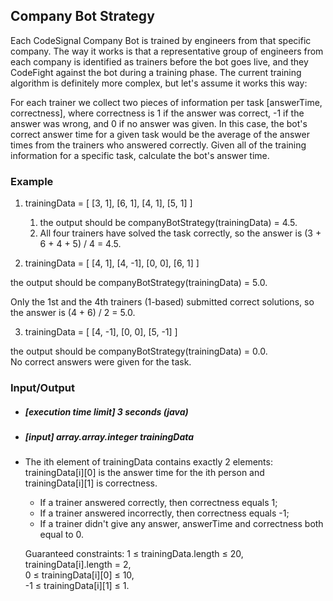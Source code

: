 ## Company Bot Strategy

Each CodeSignal Company Bot is trained by engineers from that specific company. The way it works is that a representative group of engineers from each company is identified as trainers before the bot goes live, and they CodeFight against the bot during a training phase. The current training algorithm is definitely more complex, but let's assume it works this way:

For each trainer we collect two pieces of information per task [answerTime, correctness], where correctness is 1 if the answer was correct, -1 if the answer was wrong, and 0 if no answer was given. In this case, the bot's correct answer time for a given task would be the average of the answer times from the trainers who answered correctly. Given all of the training information for a specific task, calculate the bot's answer time.

### Example
1. trainingData = [ [3, 1], [6, 1], [4, 1], [5, 1] ]

   1. the output should be companyBotStrategy(trainingData) = 4.5. 
   2. All four trainers have solved the task correctly, so the answer is (3 + 6 + 4 + 5) / 4 = 4.5.
2. trainingData = [ [4, 1], [4, -1], [0, 0], [6, 1] ]

the output should be companyBotStrategy(trainingData) = 5.0.

Only the 1st and the 4th trainers (1-based) submitted correct solutions, so the answer is (4 + 6) / 2 = 5.0.

3. trainingData = [ [4, -1], [0, 0], [5, -1] ]

the output should be companyBotStrategy(trainingData) = 0.0.  <br/> No correct answers were given for the task.

### Input/Output
- ##### [execution time limit] 3 seconds (java)
- ##### [input] array.array.integer trainingData

- The ith element of trainingData contains exactly 2 elements: trainingData[i][0] is the answer time for the ith person and trainingData[i][1] is correctness. 
  - If a trainer answered correctly, then correctness equals 1; 
  - If a trainer answered incorrectly, then correctness equals -1;
  - If a trainer didn't give any answer, answerTime and correctness both equal to 0.
  
  Guaranteed constraints:
  1 ≤ trainingData.length ≤ 20, <br/>
  trainingData[i].length = 2, <br/>
  0 ≤ trainingData[i][0] ≤ 10, <br/>
  -1 ≤ trainingData[i][1] ≤ 1. <br/>